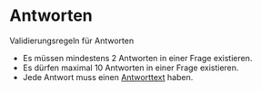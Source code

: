 # Antworten

Validierungsregeln für Antworten

- Es müssen mindestens 2 Antworten in einer Frage existieren.
- Es dürfen maximal 10 Antworten in einer Frage existieren.
- Jede Antwort muss einen [Antworttext](AWA9003.md) haben.